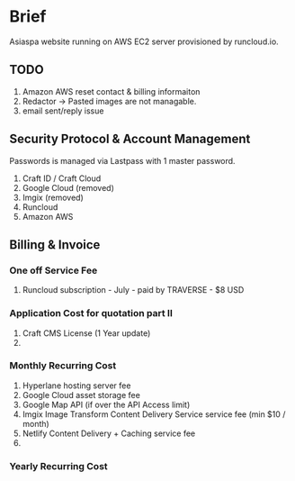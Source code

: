 # Brief
Asiaspa website running on AWS EC2 server provisioned by runcloud.io.

## TODO
1. Amazon AWS reset contact & billing informaiton
2. Redactor -> Pasted images are not managable.
3. email sent/reply issue 

## Security Protocol & Account Management
Passwords is managed via Lastpass with 1 master password.
1. Craft ID / Craft Cloud
2. Google Cloud (removed)
3. Imgix (removed)
4. Runcloud
5. Amazon AWS

## Billing & Invoice 

### One off Service Fee
1. Runcloud subscription - July - paid by TRAVERSE - $8 USD

### Application Cost for quotation part II
1. Craft CMS License (1 Year update)
2. 


### Monthly Recurring Cost
1. Hyperlane hosting server fee
2. Google Cloud asset storage fee
3. Google Map API (if over the API Access limit)
4. Imgix Image Transform Content Delivery Service service fee (min $10 / month)
5.  Netlify Content Delivery + Caching service fee
6. 

### Yearly Recurring Cost
